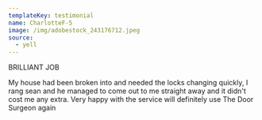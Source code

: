 ```yaml
---
templateKey: testimonial
name: CharlotteF-5
image: /img/adobestock_243176712.jpeg
source:
  - yell
---
```

BRILLIANT JOB

My house had been broken into and needed the locks changing quickly, I rang sean and he managed to come out to me straight away and it didn't cost me any extra. Very happy with the service will definitely use The Door Surgeon again
